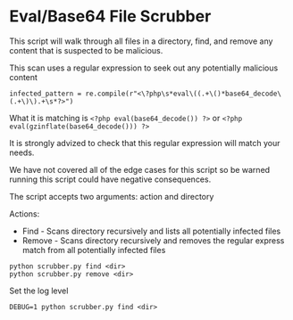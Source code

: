 Eval/Base64 File Scrubber
=========================

This script will walk through all files in a directory, find, and remove
any content that is suspected to be malicious.

This scan uses a regular expression to seek out any potentially malicious content

```
infected_pattern = re.compile(r"<\?php\s*eval\((.+\()*base64_decode\(.+\)\).+\s*?>")
```

What it is matching is `<?php eval(base64_decode()) ?>` or `<?php eval(gzinflate(base64_decode())) ?>`

It is strongly advized to check that this regular expression will match your needs.

We have not covered all of the edge cases for this script so be warned running this
script could have negative consequences.

The script accepts two arguments: action and directory

Actions:

* Find - Scans directory recursively and lists all potentially infected files
* Remove - Scans directory recursively and removes the regular express match
from all potentially infected files

```
python scrubber.py find <dir>
python scrubber.py remove <dir>
```

Set the log level
```
DEBUG=1 python scrubber.py find <dir>
```
